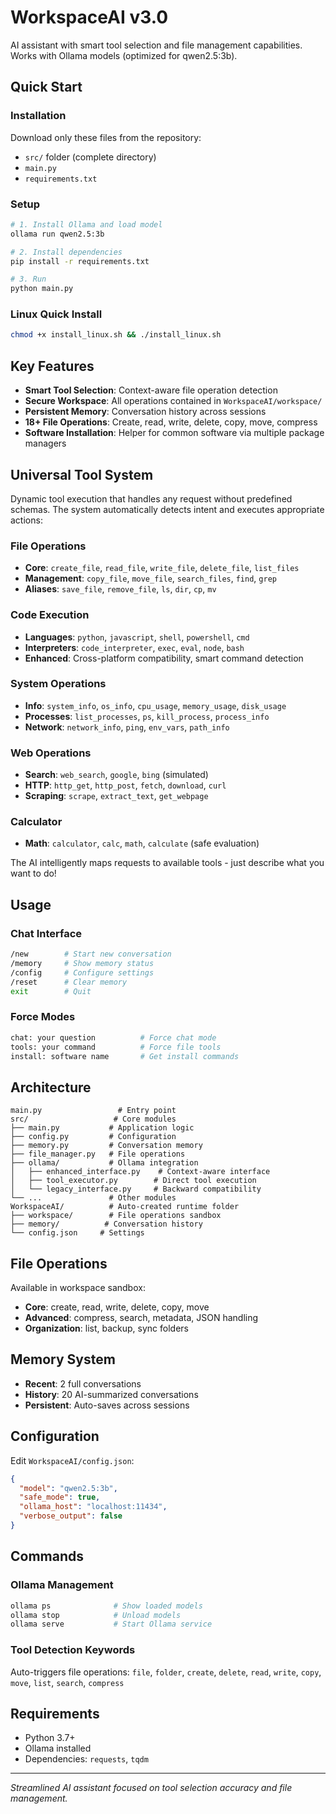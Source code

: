 # WorkspaceAI v3.0

AI assistant with smart tool selection and file management capabilities. Works with Ollama models (optimized for qwen2.5:3b).

## Quick Start

### Installation
Download only these files from the repository:
- `src/` folder (complete directory)
- `main.py`
- `requirements.txt`

### Setup
```bash
# 1. Install Ollama and load model
ollama run qwen2.5:3b

# 2. Install dependencies  
pip install -r requirements.txt

# 3. Run
python main.py
```

### Linux Quick Install
```bash
chmod +x install_linux.sh && ./install_linux.sh
```

## Key Features

- **Smart Tool Selection**: Context-aware file operation detection
- **Secure Workspace**: All operations contained in `WorkspaceAI/workspace/`
- **Persistent Memory**: Conversation history across sessions
- **18+ File Operations**: Create, read, write, delete, copy, move, compress
- **Software Installation**: Helper for common software via multiple package managers

## Universal Tool System

Dynamic tool execution that handles any request without predefined schemas. The system automatically detects intent and executes appropriate actions:

### File Operations
- **Core**: `create_file`, `read_file`, `write_file`, `delete_file`, `list_files`
- **Management**: `copy_file`, `move_file`, `search_files`, `find`, `grep`
- **Aliases**: `save_file`, `remove_file`, `ls`, `dir`, `cp`, `mv`

### Code Execution
- **Languages**: `python`, `javascript`, `shell`, `powershell`, `cmd`
- **Interpreters**: `code_interpreter`, `exec`, `eval`, `node`, `bash`
- **Enhanced**: Cross-platform compatibility, smart command detection

### System Operations
- **Info**: `system_info`, `os_info`, `cpu_usage`, `memory_usage`, `disk_usage`
- **Processes**: `list_processes`, `ps`, `kill_process`, `process_info`
- **Network**: `network_info`, `ping`, `env_vars`, `path_info`

### Web Operations
- **Search**: `web_search`, `google`, `bing` (simulated)
- **HTTP**: `http_get`, `http_post`, `fetch`, `download`, `curl`
- **Scraping**: `scrape`, `extract_text`, `get_webpage`

### Calculator
- **Math**: `calculator`, `calc`, `math`, `calculate` (safe evaluation)

The AI intelligently maps requests to available tools - just describe what you want to do!

## Usage

### Chat Interface
```bash
/new        # Start new conversation
/memory     # Show memory status  
/config     # Configure settings
/reset      # Clear memory
exit        # Quit
```

### Force Modes
```bash
chat: your question          # Force chat mode
tools: your command          # Force file tools
install: software name       # Get install commands
```

## Architecture

```
main.py                 # Entry point
src/                   # Core modules
├── main.py           # Application logic
├── config.py         # Configuration
├── memory.py         # Conversation memory
├── file_manager.py   # File operations
├── ollama/           # Ollama integration
│   ├── enhanced_interface.py    # Context-aware interface
│   ├── tool_executor.py        # Direct tool execution
│   └── legacy_interface.py     # Backward compatibility
└── ...               # Other modules
WorkspaceAI/          # Auto-created runtime folder
├── workspace/        # File operations sandbox
├── memory/          # Conversation history
└── config.json     # Settings
```

## File Operations

Available in workspace sandbox:
- **Core**: create, read, write, delete, copy, move
- **Advanced**: compress, search, metadata, JSON handling
- **Organization**: list, backup, sync folders

## Memory System

- **Recent**: 2 full conversations
- **History**: 20 AI-summarized conversations  
- **Persistent**: Auto-saves across sessions

## Configuration

Edit `WorkspaceAI/config.json`:
```json
{
  "model": "qwen2.5:3b",
  "safe_mode": true,
  "ollama_host": "localhost:11434",
  "verbose_output": false
}
```

## Commands

### Ollama Management
```bash
ollama ps              # Show loaded models
ollama stop            # Unload models
ollama serve           # Start Ollama service
```

### Tool Detection Keywords
Auto-triggers file operations: `file`, `folder`, `create`, `delete`, `read`, `write`, `copy`, `move`, `list`, `search`, `compress`

## Requirements

- Python 3.7+
- Ollama installed
- Dependencies: `requests`, `tqdm`

---
*Streamlined AI assistant focused on tool selection accuracy and file management.*
